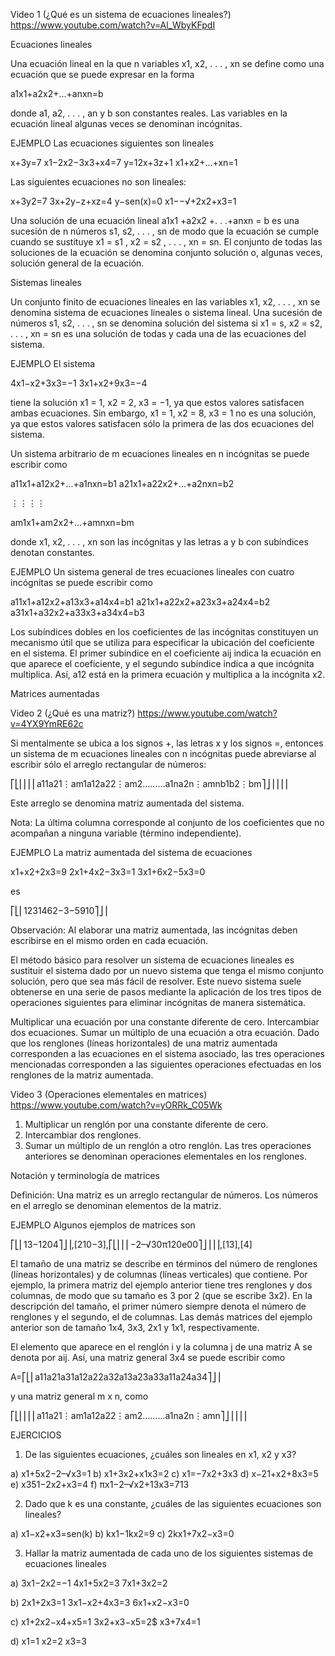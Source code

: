 Video 1 (¿Qué es un sistema de ecuaciones lineales?) https://www.youtube.com/watch?v=Al_WbyKFpdI


Ecuaciones lineales

Una ecuación lineal en la que n variables x1, x2, . . . , xn se define como una ecuación que se puede expresar en la forma

a1x1+a2x2+…+anxn=b

donde a1, a2, . . . , an y b son constantes reales. Las variables en la ecuación lineal algunas veces se denominan incógnitas.

EJEMPLO
Las ecuaciones siguientes son lineales

x+3y=7
x1−2x2−3x3+x4=7
y=12x+3z+1
x1+x2+…+xn=1

Las siguientes ecuaciones no son lineales:

x+3y2=7
3x+2y−z+xz=4
y−sen(x)=0
x1−−√+2x2+x3=1

Una solución de una ecuación lineal a1x1 +a2x2 +. . .+anxn = b es una sucesión de n números s1, s2, . . . , sn de modo que la ecuación se cumple cuando se sustituye x1 = s1 , x2 = s2 , . . . , xn = sn. El conjunto de todas las soluciones de la ecuación se denomina conjunto solución o, algunas veces, solución general de la ecuación.


Sistemas lineales

Un conjunto finito de ecuaciones lineales en las variables x1, x2, . . . , xn se denomina sistema de ecuaciones lineales o sistema lineal. Una sucesión de números s1, s2, . . . , sn se denomina solución del sistema si x1 = s, x2 = s2, . . . , xn = sn es una solución de todas y cada una de las ecuaciones del sistema.

EJEMPLO
El sistema

4x1−x2+3x3=−1
3x1+x2+9x3=−4

tiene la solución x1 = 1, x2 = 2, x3 = −1, ya que estos valores satisfacen ambas ecuaciones. Sin embargo, x1 = 1, x2 = 8, x3 = 1 no es una solución, ya que estos valores satisfacen sólo la primera de las dos ecuaciones del sistema.

Un sistema arbitrario de m ecuaciones lineales en n incógnitas se puede escribir como

a11x1+a12x2+…+a1nxn=b1
a21x1+a22x2+…+a2nxn=b2

⋮⋮⋮⋮

am1x1+am2x2+…+amnxn=bm

donde x1, x2, . . . , xn son las incógnitas y las letras a y b con subíndices denotan constantes.

EJEMPLO
Un sistema general de tres ecuaciones lineales con cuatro incógnitas se puede escribir como

a11x1+a12x2+a13x3+a14x4=b1
a21x1+a22x2+a23x3+a24x4=b2
a31x1+a32x2+a33x3+a34x4=b3

Los subíndices dobles en los coeficientes de las incógnitas constituyen un mecanismo útil que se utiliza para especificar la ubicación del coeficiente en el sistema. El primer subíndice en el coeficiente aij indica la ecuación en que aparece el coeficiente, y el segundo subíndice indica a que incógnita multiplica. Así, a12 está en la primera ecuación y multiplica a la incógnita x2.


Matrices aumentadas
 
Video 2 (¿Qué es una matriz?) https://www.youtube.com/watch?v=4YX9YmRE62c

Si mentalmente se ubica a los signos +, las letras x y los signos =, entonces un sistema de m ecuaciones lineales con n incógnitas puede abreviarse al escribir sólo el arreglo rectangular de números:

⎡⎣⎢⎢⎢⎢a11a21⋮am1a12a22⋮am2………a1na2n⋮amnb1b2⋮bm⎤⎦⎥⎥⎥⎥

Este arreglo se denomina matriz aumentada del sistema.

Nota: La última columna corresponde al conjunto de los coeficientes que no acompañan a ninguna variable (término independiente).

EJEMPLO
La matriz aumentada del sistema de ecuaciones

x1+x2+2x3=9
2x1+4x2−3x3=1
3x1+6x2−5x3=0

es

⎡⎣⎢1231462−3−5910⎤⎦⎥

Observación: Al elaborar una matriz aumentada, las incógnitas deben escribirse en el mismo orden en cada ecuación.

El método básico para resolver un sistema de ecuaciones lineales es sustituir el sistema dado por un nuevo sistema que tenga el mismo conjunto solución, pero que sea más fácil de resolver. Este nuevo sistema suele obtenerse en una serie de pasos mediante la aplicación de los tres tipos de operaciones siguientes para eliminar incógnitas de manera sistemática.

Multiplicar una ecuación por una constante diferente de cero.
Intercambiar dos ecuaciones.
Sumar un múltiplo de una ecuación a otra ecuación.
Dado que los renglones (líneas horizontales) de una matriz aumentada corresponden a las ecuaciones en el sistema asociado, las tres operaciones mencionadas corresponden a las siguientes operaciones efectuadas en los renglones de la matriz aumentada.

Video 3 (Operaciones elementales en matrices) https://www.youtube.com/watch?v=yORRk_C05Wk

1. Multiplicar un renglón por una constante diferente de cero.
2. Intercambiar dos renglones.
3. Sumar un múltiplo de un renglón a otro renglón.
Las tres operaciones anteriores se denominan operaciones elementales en los renglones.


Notación y terminología de matrices

Definición: Una matriz es un arreglo rectangular de números. Los números en el arreglo se denominan elementos de la matriz.

EJEMPLO
Algunos ejemplos de matrices son

⎡⎣⎢13−1204⎤⎦⎥,[210−3],⎡⎣⎢⎢⎢−2–√30π120e00⎤⎦⎥⎥⎥,[13],[4]

El tamaño de una matriz se describe en términos del número de renglones (líneas horizontales) y de columnas (líneas verticales) que contiene. Por ejemplo, la primera matriz del ejemplo anterior tiene tres renglones y dos columnas, de modo que su tamaño es 3 por 2 (que se escribe 3x2). En la descripción del tamaño, el primer número siempre denota el número de renglones y el segundo, el de columnas. Las demás matrices del ejemplo anterior son de tamaño 1x4, 3x3, 2x1 y 1x1, respectivamente.

El elemento que aparece en el renglón i y la columna j de una matriz A se denota por aij. Así, una matriz general 3x4 se puede escribir como

A=⎡⎣⎢a11a21a31a12a22a32a13a23a33a11a24a34⎤⎦⎥

y una matriz general m x n, como

⎡⎣⎢⎢⎢⎢a11a21⋮am1a12a22⋮am2………a1na2n⋮amn⎤⎦⎥⎥⎥⎥

EJERCICIOS
1. De las siguientes ecuaciones, ¿cuáles son lineales en x1, x2 y x3?

a) x1+5x2−2–√x3=1
b) x1+3x2+x1x3=2
c) x1=−7x2+3x3
d) x−21+x2+8x3=5
e) x351−2x2+x3=4
f) πx1−2–√x2+13x3=713

2. Dado que k es una constante, ¿cuáles de las siguientes ecuaciones son lineales?

a) x1−x2+x3=sen(k)
b) kx1−1kx2=9
c) 2kx1+7x2−x3=0

3. Hallar la matriz aumentada de cada uno de los siguientes sistemas de ecuaciones lineales

a)
3x1−2x2=−1
4x1+5x2=3
7x1+3x2=2

b)
2x1+2x3=1
3x1−x2+4x3=3
6x1+x2−x3=0

c)
x1+2x2−x4+x5=1
3x2+x3−x5=2$
x3+7x4=1

d)
x1=1
x2=2
x3=3